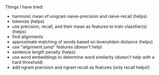 Things I have tried:
 - harmonic mean of unigram naive-precision and naive-recall (helps)
 - tokenize (helps)
 - use precision, recall, and their mean as features to train classfier(s) (helps)
 - find alignments
 - approximate matching of words based on levenshtein distance (helps)
 - use "alignment jump" features (doesn't help)
 - sentence length penatly (helps)
 - use word embeddings to determine word similarity (doesn't help with a hard threshold)
 - add ngram precision and ngram recall as features (only recall helps!)
